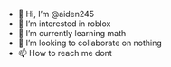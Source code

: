 - 👋 Hi, I’m @aiden245
- 👀 I’m interested in roblox
- 🌱 I’m currently learning math
- 💞️ I’m looking to collaborate on nothing
- 📫 How to reach me dont

<!---
aiden245/aiden245 is a ✨ special ✨ repository because its `README.md` (this file) appears on your GitHub profile.
You can click the Preview link to take a look at your changes.
--->
